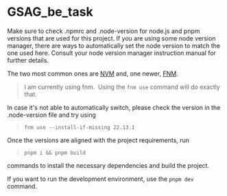 # GSAG_be_task

Make sure to check .npmrc and .node-version for node.js and pnpm versions that are used for this project. If you are using some node version manager, there are ways to automatically set the node version to match the one used here. Consult your node version manager instruction manual for further details.

The two most common ones are [NVM](https://github.com/nvm-sh/nvm) and, one newer, [FNM](https://github.com/Schniz/fnm).

>I am currently using fnm. 
Using the `fnm use` command will do exactly that.

In case it's not able to automatically switch, please check the version in the .node-version file and try using 

>`fnm use --install-if-missing 22.13.1`

Once the versions are aligned with the project requirements, run
>`pnpm i && pnpm build`

commands to install the necessary dependencies and build the project.

If you want to run the development environment, use the `pnpm dev` command.
